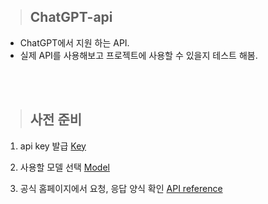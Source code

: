 > ## ChatGPT-api

- ChatGPT에서 지원 하는 API.
- 실제 API를 사용해보고 프로젝트에 사용할 수 있을지 테스트 해봄.

<br/>
<br/>

> ## 사전 준비

1. api key 발급 [Key](https://platform.openai.com/account/api-keys)

2. 사용할 모델 선택 [Model](https://platform.openai.com/docs/models/overview)

3. 공식 홈페이지에서 요청, 응답 양식 확인 [API reference](https://platform.openai.com/docs/api-reference/chat/create)

<br>
<br>
